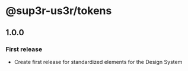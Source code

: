 # @sup3r-us3r/tokens

## 1.0.0

### First release

- Create first release for standardized elements for the Design System
